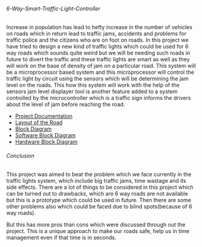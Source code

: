 ###### 6-Way-Smart-Traffic-Light-Controller

Increase in population has lead to hefty increase in the number of vehicles on roads which in return lead to traffic jams, accidents and problems for traffic police and the citizens who are on foot on roads. In this project we have tried to design a new kind of traffic lights which could be used for 6 way roads which sounds quite weird but we will be needing such roads in future to divert the traffic and these traffic lights are smart as well as they will work on the base of density of jam on a particular road. This system will be a microprocessor based system and this microprocessor will control the traffic light by circuit using the sensors which will be determining the jam level on the roads. This how this system will work with the help of the sensors jam level displayer tool is another feature added to a system controlled by the microcontroller which is a traffic sign informs the drivers about the level of jam before reaching the road.

- [Project Documentation](Documentation.docx)
- [Layout of the Road](RoadLayout.PNG)
- [Block Diagram](BlockDiagram.PNG)
- [Software Block Diagram](SoftwareBlockDiagram.png)
- [Hardware Block Diagram](HardwareBlockDiagram.png)

###### Conclusion 

This project was aimed to beat the problem which we face currently in the traffic lights system, which include big traffic jams, time wastage and its side effects. There are a lot of things to be considered in this project which can be turned out to drawbacks, which are 6 way roads are not available but this is a prototype which could be used in future. Then there are some other problems also which could be faced due to blind spots(because of 6 way roads). 

But this has more pros than cons which were discussed through out the project. This is a unique approach to make our roads safe, help us in time management even if that time is in seconds. 
